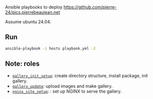 Ansible playbooks to deploy <https://github.com/pierre-24/pics.pierrebeaujean.net>

Assume ubuntu 24.04.

## Run

```bash
ansible-playbook -i hosts playbook.yml -J
```

## Note: roles

- [`gallery_init_setup`](./roles/gallery_init_setup): create directory structure, install package, init gallery.
- [`gallery_update`](./roles/gallery_update): upload images and make gallery.
- [`nginx_site_setup`](./roles/nginx_site_setup): : set up NGINX to serve the gallery.